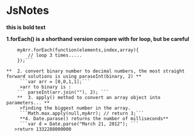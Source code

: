 # JsNotes
**this is bold text**

**1.forEach() is a shorthand version compare with for loop, but be careful**
```	myArr = [1,2,3];
	myArr.forEach(function(elements,index,array){
    	// loop 3 times.....
	});```
  
**	2. convert binary number to decimal numbers, the most straight forward solutions is using paraseInt(binary, 2) **
	 ```var arr = [0,0,1,1];```
	 >arr to binary is :
	``` parseInt(arr.join(""), 2); ```
	**  3. apply() method to convert an array object into parameters... **
	 >finding the biggest number in the array.
	 ```Math.max.apply(null,myArr); // return 3;```
	 **4. Date.parase() returns the number of milliseconds**
	 ```var d = Date.parse("March 21, 2012"); ```
   >return 1332288000000
